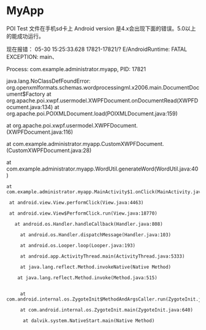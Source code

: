 # MyApp
POI Test
文件在手机sd卡上
Android version 是4.x会出现下面的错误。5.0以上的能成功运行。

现在报错：
  05-30 15:25:33.628 17821-17821/? E/AndroidRuntime: FATAL EXCEPTION: main、
  
  Process: com.example.administrator.myapp, PID: 17821
  
  java.lang.NoClassDefFoundError: org.openxmlformats.schemas.wordprocessingml.x2006.main.DocumentDocument$Factory
   at org.apache.poi.xwpf.usermodel.XWPFDocument.onDocumentRead(XWPFDocument.java:134)
  at org.apache.poi.POIXMLDocument.load(POIXMLDocument.java:159)
  
   at org.apache.poi.xwpf.usermodel.XWPFDocument.<init>(XWPFDocument.java:116)
   
   at com.example.administrator.myapp.CustomXWPFDocument.<init>(CustomXWPFDocument.java:28)
   
  at com.example.administrator.myapp.WordUtil.generateWord(WordUtil.java:40)
  
    at com.example.administrator.myapp.MainActivity$1.onClick(MainActivity.java:53)
    
     at android.view.View.performClick(View.java:4463)
     
     at android.view.View$PerformClick.run(View.java:18770)
     
       at android.os.Handler.handleCallback(Handler.java:808)
       
         at android.os.Handler.dispatchMessage(Handler.java:103)
         
         at android.os.Looper.loop(Looper.java:193)
         
         at android.app.ActivityThread.main(ActivityThread.java:5333)
         
         at java.lang.reflect.Method.invokeNative(Native Method)
         
        at java.lang.reflect.Method.invoke(Method.java:515)
        
        
         at com.android.internal.os.ZygoteInit$MethodAndArgsCaller.run(ZygoteInit.java:824)
         
         at com.android.internal.os.ZygoteInit.main(ZygoteInit.java:640)
         
          at dalvik.system.NativeStart.main(Native Method)
